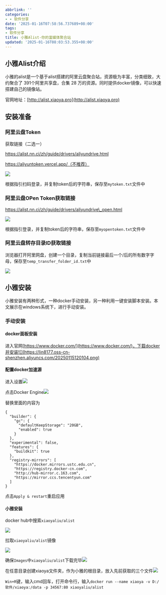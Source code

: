 ```yaml
---
abbrlink: ''
categories:
- - 软件分享
date: '2025-01-16T07:58:56.737689+08:00'
tags:
- 软件分享
title: 小雅Alist-你的富媒体聚合站
updated: '2025-01-16T08:03:53.355+08:00'
---
```

## 小雅Alist介绍

小雅的alist是一个基于alist搭建的阿里云盘聚合站，资源极为丰富，分类细致，大约聚合了 391个阿里共享盘，合集 28 万的资源。同时提供docker镜像，可以快速搭建自己的镜像站。

官网地址：[http://alist.xiaoya.pro](http://alist.xiaoya.pro)

## 安装准备

### 阿里云盘Token

获取链接（二选一）

https://alist.nn.ci/zh/guide/drivers/aliyundrive.html

https://aliyuntoken.vercel.app/（不推荐）

![](https://lin8177.oss-cn-shenzhen.aliyuncs.com/20250115114702.png)

根据指引扫码登录，并复制token后的字符串，保存至`mytoken.txt`文件中

### 阿里云盘OPen Token获取链接

https://alist.nn.ci/zh/guide/drivers/aliyundrive\_open.html

![](https://lin8177.oss-cn-shenzhen.aliyuncs.com/20250115115251.png)

根据指引登录，并复制token后的字符串，保存至`myopentoken.txt`文件中

### 阿里云盘转存目录ID获取链接

浏览器打开阿里网盘，创建一个目录，复制当前链接最后一个/后的所有数字字母，保存至`temp_transfer_folder_id.txt`中

![](https://lin8177.oss-cn-shenzhen.aliyuncs.com/20250115115655.png)

## 小雅安装

小雅安装有两种形式，一种docker手动安装，另一种利用一键安装脚本安装。本文展示在windows系统下，进行手动安装。

### 手动安装

#### docker面板安装

进入官网[https://www.docker.com/](https://www.docker.com/)，下载docker并安装![](https://lin8177.oss-cn-shenzhen.aliyuncs.com/20250115120104.png)

#### 配置docker加速源

进入设置![](https://lin8177.oss-cn-shenzhen.aliyuncs.com/20250115121954.png)

点击Docker Engine![](https://lin8177.oss-cn-shenzhen.aliyuncs.com/20250115122111.png)

替换里面的内容为

```
{
  "builder": {
    "gc": {
      "defaultKeepStorage": "20GB",
      "enabled": true
    }
  },
  "experimental": false,
  "features": {
    "buildkit": true
  },
  "registry-mirrors": [
    "https://docker.mirrors.ustc.edu.cn",
    "https://registry.docker-cn.com",
    "http://hub-mirror.c.163.com",
    "https://mirror.ccs.tencentyun.com"
  ]
}
```

点击`Apply & restart`重启应用

#### 小雅安装

docker hub中搜索`xiaoyaliu/alist`

![](https://lin8177.oss-cn-shenzhen.aliyuncs.com/20250115122840.png)

拉取`xiaoyaliu/alist`镜像

![](https://lin8177.oss-cn-shenzhen.aliyuncs.com/20250116082214.png)

确保`Images`中`xiaoyaliu/alist`下载完毕![](https://lin8177.oss-cn-shenzhen.aliyuncs.com/20250116082527.png)

在任意目录创建xiaoya文件夹，作为小雅的根目录，放入先前获取的三个文件![](https://lin8177.oss-cn-shenzhen.aliyuncs.com/20250116082702.png)

`Win+R`键，输入cmd回车，打开命令行，输入`docker run --name xiaoya -v D:/软件/xiaoya:/data -p 34567:80 xiaoyaliu/alist`
